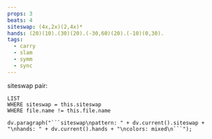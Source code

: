 ```yaml
---
props: 3
beats: 4
siteswap: (4x,2x)(2,4x)*
hands: (20)(10).(30)(20).(-30,60)(20).(-10)(0,30).
tags:
  - carry
  - slam
  - symm
  - sync
---
```


siteswap pair:
```dataview
LIST
WHERE siteswap = this.siteswap
WHERE file.name != this.file.name
```
```dataviewjs
dv.paragraph("```siteswap\npattern: " + dv.current().siteswap + "\nhands: " + dv.current().hands + "\ncolors: mixed\n```");
```
